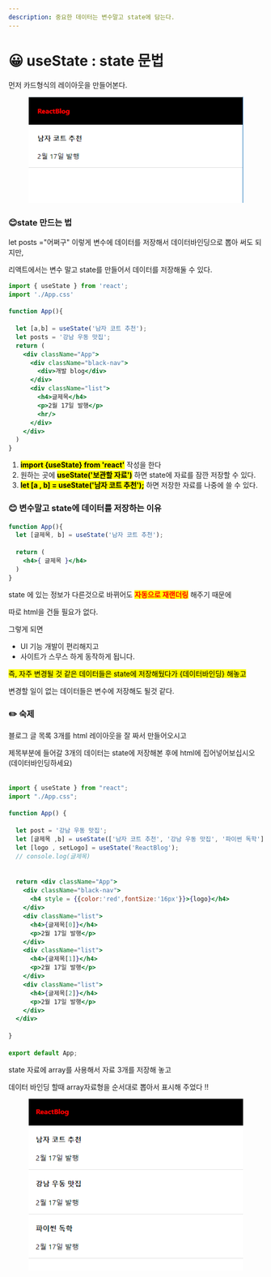 ```yaml
---
description: 중요한 데이터는 변수말고 state에 담는다.
---
```


# 😀 useState : state 문법



먼저 카드형식의 레이아웃을 만들어본다.

<div align="left">

<figure><img src=".gitbook/assets/image.png" alt=""><figcaption></figcaption></figure>

</div>

### 😊state 만드는 법



let posts ="어쩌구" 이렇게 변수에 데이터를 저장해서 데이터바인딩으로 뽑아 써도 되지만,

리액트에서는 변수 말고 state를 만들어서 데이터를 저장해둘 수 있다.



```jsx
import { useState } from 'react';
import './App.css'

function App(){
 
  let [a,b] = useState('남자 코트 추천');
  let posts = '강남 우동 맛집';
  return (
    <div className="App">
      <div className="black-nav">
        <div>개발 blog</div>
      </div>
      <div className="list">
        <h4>글제목</h4>
        <p>2월 17일 발행</p>
        <hr/>
      </div>
    </div>
  )
}
```

1. <mark style="background-color:yellow;">**import {useState} from 'react'**</mark> 작성을 한다
2. 원하는 곳에 <mark style="background-color:yellow;">**useState('보관할 자료')**</mark> 하면 state에 자료를 잠깐 저장할 수 있다.
3. <mark style="background-color:yellow;">**let \[a , b] = useState('남자 코트 추천');**</mark> 하면 저장한 자료를 나중에 쓸 수 있다.





### 😊 변수말고 state에 데이터를 저장하는 이유



```jsx
function App(){
  let [글제목, b] = useState('남자 코트 추천');

  return (
    <h4>{ 글제목 }</h4>
  )
}
```

state 에 있는 정보가 다른것으로 바뀌어도 <mark style="color:red;">**자동으로 재랜더링**</mark> 해주기 때문에&#x20;

따로 html을 건들 필요가 없다.&#x20;



그렇게 되면&#x20;

* UI 기능 개발이 편리해지고
* 사이트가 스무스 하게 동작하게 됩니다.



<mark style="background-color:yellow;">즉,  자주 변경될 것 같은 데이터들은 state에 저장해뒀다가 {데이터바인딩} 해놓고</mark>

변경할 일이 없는 데이터들은 변수에 저장해도 될것 같다.



### ✏️ 숙제



블로그 글 목록 3개를 html 레이아웃을 잘 짜서 만들어오시고

제목부분에 들어갈 3개의 데이터는 state에 저장해본 후에 html에 집어넣어보십시오 (데이터바인딩하세요)



```jsx

import { useState } from "react";
import "./App.css";

function App() {

  let post = '강남 우동 맛집';
  let [글제목 ,b] = useState(['남자 코트 추천', '강남 우동 맛집', '파이썬 독학']);
  let [logo , setLogo] = useState('ReactBlog');
  // console.log(글제목)


  return <div className="App">
    <div className="black-nav">
      <h4 style = {{color:'red',fontSize:'16px'}}>{logo}</h4>
    </div>
    <div className="list">
      <h4>{글제목[0]}</h4>
      <p>2월 17일 발행</p>
    </div>
    <div className="list">
      <h4>{글제목[1]}</h4>
      <p>2월 17일 발행</p>
    </div>
    <div className="list">
      <h4>{글제목[2]}</h4>
      <p>2월 17일 발행</p>
    </div>
  </div>

}

export default App;

```

state 자료에 array를 사용해서 자료 3개를 저장해 놓고

데이터 바인딩 할때 array자료형을 순서대로 뽑아서 표시해 주었다 !!



<div align="left">

<figure><img src=".gitbook/assets/image (2).png" alt=""><figcaption></figcaption></figure>

</div>
